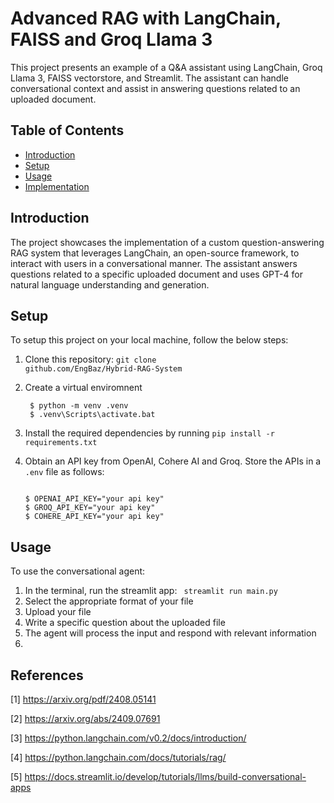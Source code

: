 # Advanced RAG with LangChain, FAISS and Groq Llama 3

This project presents an example of a Q&A assistant using LangChain, Groq Llama 3, FAISS vectorstore, and Streamlit.
The assistant can handle conversational context and assist in answering questions related to an uploaded document.

## Table of Contents

- [Introduction](#introduction)
- [Setup](#setup)
- [Usage](#usage)
- [Implementation](#Implementation)

## Introduction
The project showcases the implementation of a custom question-answering RAG system that leverages LangChain, an open-source framework, to interact with users in a conversational manner. The assistant answers questions related to a specific uploaded document and uses GPT-4 for natural language understanding and generation.

## Setup

To setup this project on your local machine, follow the below steps:
1. Clone this repository: <code>git clone github.com/EngBaz/Hybrid-RAG-System</code>

2. Create a virtual enviromnent
   ```console
    $ python -m venv .venv
    $ .venv\Scripts\activate.bat
    ```
3. Install the required dependencies by running <code>pip install -r requirements.txt</code>

4. Obtain an API key from OpenAI, Cohere AI and Groq. Store the APIs in a <code>.env</code> file as follows:
    ```console
    
    $ OPENAI_API_KEY="your api key"
    $ GROQ_API_KEY="your api key"
    $ COHERE_API_KEY="your api key"
    ```

## Usage

To use the conversational agent:
1. In the terminal, run the streamlit app: <code> streamlit run main.py </code>
2. Select the appropriate format of your file 
3. Upload your file
4. Write a specific question about the uploaded file
5. The agent will process the input and respond with relevant information
6. 

## References

[1] https://arxiv.org/pdf/2408.05141

[2] https://arxiv.org/abs/2409.07691

[3] https://python.langchain.com/v0.2/docs/introduction/

[4] https://python.langchain.com/docs/tutorials/rag/

[5] https://docs.streamlit.io/develop/tutorials/llms/build-conversational-apps


